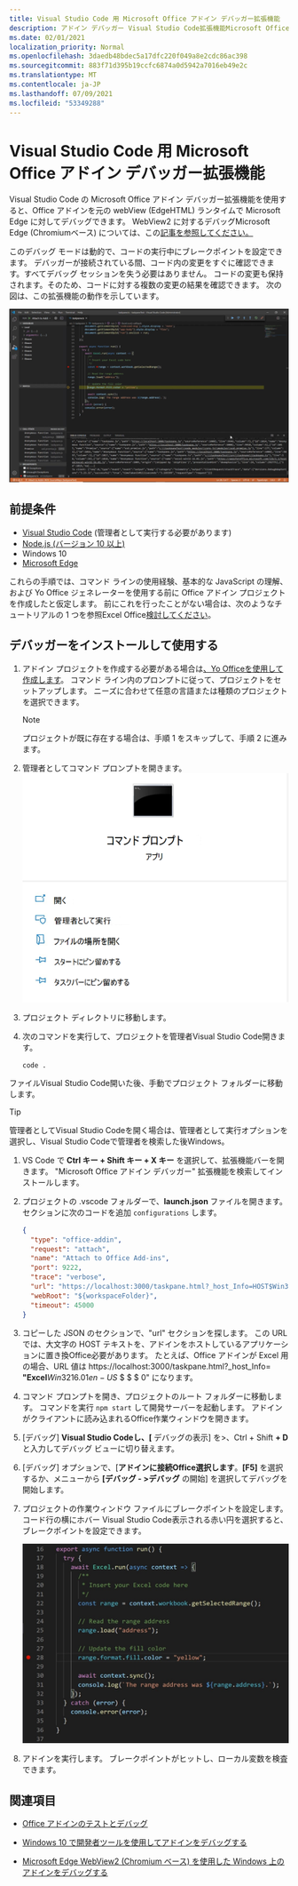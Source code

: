 ```yaml
---
title: Visual Studio Code 用 Microsoft Office アドイン デバッガー拡張機能
description: アドイン デバッガー Visual Studio Code拡張機能Microsoft Office使用して、アドインのOfficeデバッグします。
ms.date: 02/01/2021
localization_priority: Normal
ms.openlocfilehash: 3daedb48bdec5a17dfc220f049a8e2cdc86ac398
ms.sourcegitcommit: 883f71d395b19ccfc6874a0d5942a7016eb49e2c
ms.translationtype: MT
ms.contentlocale: ja-JP
ms.lasthandoff: 07/09/2021
ms.locfileid: "53349288"
---
```

# <a name="microsoft-office-add-in-debugger-extension-for-visual-studio-code"></a>Visual Studio Code 用 Microsoft Office アドイン デバッガー拡張機能

Visual Studio Code の Microsoft Office アドイン デバッガー拡張機能を使用すると、Office アドインを元の webView (EdgeHTML) ランタイムで Microsoft Edge に対してデバッグできます。 WebView2 に対するデバッグMicrosoft Edge (Chromiumベース) については、この[記事を参照してください。](./debug-desktop-using-edge-chromium.md)

このデバッグ モードは動的で、コードの実行中にブレークポイントを設定できます。 デバッガーが接続されている間、コード内の変更をすぐに確認できます。すべてデバッグ セッションを失う必要はありません。 コードの変更も保持されます。そのため、コードに対する複数の変更の結果を確認できます。 次の図は、この拡張機能の動作を示しています。

![Officeアドイン デバッガー拡張機能は、アドインのセクションExcelデバッグします。](../images/vs-debugger-extension-for-office-addins.jpg)

## <a name="prerequisites"></a>前提条件

- [Visual Studio Code](https://code.visualstudio.com/) (管理者として実行する必要があります)
- [Node.js (バージョン 10 以上)](https://nodejs.org/)
- Windows 10
- [Microsoft Edge](https://www.microsoft.com/edge)

これらの手順では、コマンド ラインの使用経験、基本的な JavaScript の理解、および Yo Office ジェネレーターを使用する前に Office アドイン プロジェクトを作成したと仮定します。 前にこれを行ったことがない場合は、次のようなチュートリアルの 1 つを参照Excel Office[検討してください](../tutorials/excel-tutorial.md)。

## <a name="install-and-use-the-debugger"></a>デバッガーをインストールして使用する

1. アドイン プロジェクトを作成する必要がある場合は[、Yo Officeを使用して作成します](../quickstarts/excel-quickstart-jquery.md?tabs=yeomangenerator)。 コマンド ライン内のプロンプトに従って、プロジェクトをセットアップします。 ニーズに合わせて任意の言語または種類のプロジェクトを選択できます。

    > [!NOTE]
    > プロジェクトが既に存在する場合は、手順 1 をスキップして、手順 2 に進みます。

1. 管理者としてコマンド プロンプトを開きます。
   ![コマンド プロンプト のオプション ([管理者として実行] を含む) Windows 10。](../images/run-as-administrator-vs-code.jpg)

1. プロジェクト ディレクトリに移動します。

1. 次のコマンドを実行して、プロジェクトを管理者Visual Studio Code開きます。

    ```command&nbsp;line
    code .
    ```

  ファイルVisual Studio Code開いた後、手動でプロジェクト フォルダーに移動します。

  > [!TIP]
  > 管理者としてVisual Studio Codeを開く場合は、管理者として実行オプションを選択し、Visual Studio Codeで管理者を検索した後Windows。

1. VS Code で **Ctrl キー + Shift キー + X キー** を選択して、拡張機能バーを開きます。 "Microsoft Office アドイン デバッガー" 拡張機能を検索してインストールします。

1. プロジェクトの .vscode フォルダーで、**launch.json** ファイルを開きます。 セクションに次のコードを追加 `configurations` します。

    ```JSON
    {
      "type": "office-addin",
      "request": "attach",
      "name": "Attach to Office Add-ins",
      "port": 9222,
      "trace": "verbose",
      "url": "https://localhost:3000/taskpane.html?_host_Info=HOST$Win32$16.01$en-US$$$$0",
      "webRoot": "${workspaceFolder}",
      "timeout": 45000
    }
    ```

1. コピーした JSON のセクションで、"url" セクションを探します。 この URL では、大文字の HOST テキストを、アドインをホストしているアプリケーションに置き換Office必要があります。 たとえば、Office アドインが Excel 用の場合、URL 値は https://localhost:3000/taskpane.html?_host_Info= <strong>"Excel</strong>$Win 32$16.01$en-US$ \$ \$ \$ 0" になります。

1. コマンド プロンプトを開き、プロジェクトのルート フォルダーに移動します。 コマンドを実行 `npm start` して開発サーバーを起動します。 アドインがクライアントに読み込まれるOffice作業ウィンドウを開きます。

1. [デバッグ] **Visual Studio Codeし、[** デバッグの表示] を>、Ctrl + Shift **+ D** と入力してデバッグ ビューに切り替えます。

1. [デバッグ] オプションで、[**アドインに接続Office選択します**。**[F5]** を選択するか、メニューから **[デバッグ - >デバッグ** の開始] を選択してデバッグを開始します。

1. プロジェクトの作業ウィンドウ ファイルにブレークポイントを設定します。 コード行の横にホバー Visual Studio Code表示される赤い円を選択すると、ブレークポイントを設定できます。

    ![赤い円は、次のコード行にVisual Studio Code。](../images/set-breakpoint.jpg)

1. アドインを実行します。 ブレークポイントがヒットし、ローカル変数を検査できます。

## <a name="see-also"></a>関連項目

- [Office アドインのテストとデバッグ](test-debug-office-add-ins.md)

- [Windows 10 で開発者ツールを使用してアドインをデバッグする](debug-add-ins-using-f12-developer-tools-on-windows-10.md)

- [Microsoft Edge WebView2 (Chromium ベース) を使用した Windows 上のアドインをデバッグする](debug-desktop-using-edge-chromium.md)
